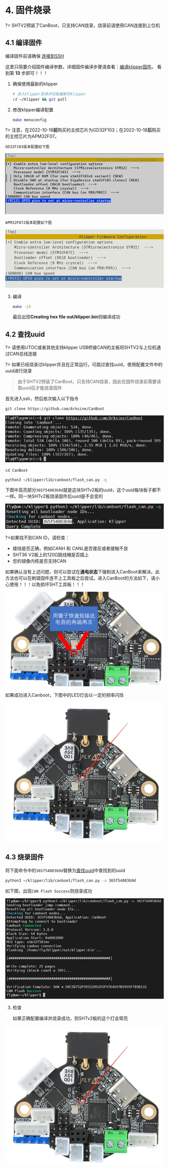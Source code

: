 # 4. 固件烧录

?> SHTV2预装了CanBoot，只支持CAN烧录，烧录前请使用CAN连接到上位机

## 4.1 编译固件

编译固件前请确保 [连接到SSH](/board/fly_pi/FLY_π_description5 "点击即可跳转")

这里只简要介绍固件编译参数，详细固件编译步骤请查看：[编译klipper固件](/board/fly_super8/firmware?id=_1-编译klipper固件 "点击即可跳转")。 看到第 **13** 步即可！！！

1. 确保使用最新的klipper

    ```bash
    # 进入klipper目录并拉取最新的klipper
    cd ~/klipper && git pull
    ```

2. 修改klipper编译配置

    ```bash
    make menuconfig
    ```

?> 注意，在2022-10-18**前**购买的主控芯片为GD32F103；在2022-10-18**后**购买的主控芯片为APM32F07。

    GD32F103版本配置如下图
![config](../../images/boards/fly_sht_v2/config.png ":no-zooom")
    
    APM32F072版本配置如下图
![config](../../images/boards/fly_sht_v2/config_072.png ":no-zooom")

3. 编译

    ```bash
    make -j4
    ```

     最后出现**Creating hex file out/klipper.bin**则编译成功

## 4.2 查找uuid

?> 请使用UTOC或者其他支持klipper USB桥接CAN的主板将SHTV2与上位机通过CAN总线连接

?> 如果已经烧录过klipper并且在正常运行，可跳过查找uuid，使用配置文件中的uuid进行烧录

> 由于SHTV2预装了CanBoot，只支持CAN烧录，因此在固件烧录前需要读取uuid后才能烧录固件

首先进入ssh，然后依次输入以下指令

```
git clone https://github.com/Arksine/CanBoot
```

![1](../../images/boards/fly_sht_v2/1.png)

```
cd CanBoot
```

```bash
python3 ~/klipper/lib/canboot/flash_can.py -q
```

下图中高亮部分``365f54003b9d``就是这块SHTv2板的uuid，这个uuid每块板子都不一样。同一块SHTv2板烧录固件后uuid是不会变的

![config](../../images/boards/fly_sht_v2/uuid.png ":no-zooom")

?>如果找不到CAN ID，请检查：

* 接线是否正确，例如CANH 和 CANL是否接反或者接触不良
* SHT36 V2板上的120Ω跳线帽是否插上
* 您的镜像内核是否支持CAN

如果确认没有上述问题，则可以尝试在**通电状态**下强制进入CanBoot来解决。此方法也可以在刷错固件连不上工具板之后尝试。进入CanBoot的方法如下，请小心使用！！！以免损坏SHT工具板！！！

<img src="../../images/boards/fly_sht_v2/强制canboot.png" alt="强制canboot" style="zoom:80%;" />

如果成功进入Canboot，下图中的LED灯会以一定的频率闪烁

![config](../../images/boards/fly_sht_v2/statusled.png ":no-zooom")

## 4.3 烧录固件

将下面命令中的``365f54003b9d``替换为[查找uuid](#_2-查找uuid "点击即可跳转")中查找到的uuid

```bash
python3 ~/klipper/lib/canboot/flash_can.py -u 365f54003b9d
```

如下图，出现``CAN Flash Success``则烧录成功

![config](../../images/boards/fly_sht_v2/flash.png ":no-zooom")

3. 检查

    如果正确配置编译并烧录成功，则SHTv2板的这个灯会常亮

![config](../../images/boards/fly_sht_v2/statusled.png ":no-zooom")